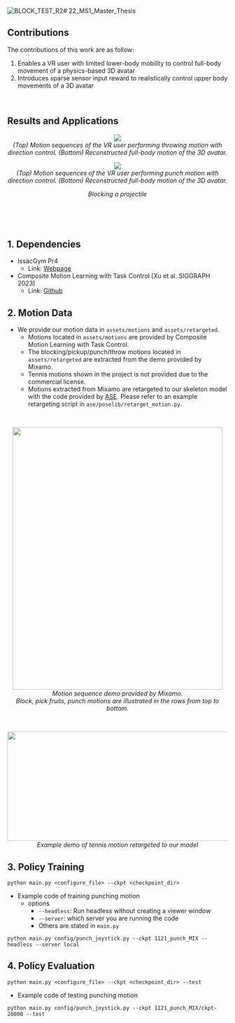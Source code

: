 ![BLOCK_TEST_R2](https://github.com/haaappytoast/22_MS1_Master_Thesis/assets/45995611/51000ca6-6dc9-4f70-b400-84df9e7b93ca)# 22_MS1_Master_Thesis


## Contributions
The contributions of this work are as follow: 
1. Enables a VR user with limited lower-body mobility to control full-body movement of a physics-based 3D avatar
2. Introduces sparse sensor input reward to realistically control upper body movements of a 3D avatar
<br/>

## Results and Applications

<p align="center">
  <img src="https://github.com/haaappytoast/22_MS1_Master_Thesis/assets/45995611/7f4fe98e-7cc2-4608-b7fe-39d40fde4d2c">
  <br>
  <em> (Top) Motion sequences of the VR user performing throwing motion with direction control. (Bottom) Reconstructed full-body motion of the 3D avatar.</em>
</p>

<p align="center">
  <img src="https://github.com/haaappytoast/22_MS1_Master_Thesis/assets/45995611/993a0b91-35ce-4d23-8a53-4cc0e92236c1">
  <br>
  <em>(Top) Motion sequences of the VR user performing punch motion with direction control. (Bottom) Reconstructed full-body motion of the 3D avatar.</em>
</p>

<p align="center">
  <img src="">
  <br>
  <em>Blocking a projectile</em>
</p>

<br/><br/><br/>

## 1. Dependencies
* IssacGym Pr4<br/>
  * Link: [Webpage](https://developer.nvidia.com/isaac-gym) 
* Composite Motion Learning with Task Control [Xu et al. SIGGRAPH 2023]
  * Link: [Github](https://github.com/xupei0610/CompositeMotion)
  

## 2. Motion Data 
* We provide our motion data in ```assets/motions``` and ```assets/retargeted```.
  * Motions located in ```assets/motions``` are provided by Composite Motion Learning with Task Control.
  * The blocking/pickup/punch/throw motions located in ```assets/retargeted``` are extracted from the demo provided by Mixamo.
  * Tennis motions shown in the project is not provided due to the commercial license.
  * Motions extracted from Mixamo are retargeted to our skeleton model with the code provided by [ASE](https://github.com/nv-tlabs/ASE). Please refer to an example retargeting script in ```ase/poselib/retarget_motion.py```.

<br/> 

<p align="center">
  <img src="https://github.com/haaappytoast/22_MS1_Master_Thesis/assets/45995611/e813d22d-3cce-4f6e-a657-f1d9cbd7965c" width="480" height="600">
  <br>
  <em> Motion sequence demo provided by Mixamo. <br/> Block, pick fruits, punch motions are illustrated in the rows from top to bottom.</em>
</p>
<br/> 

<p align="center">
  <img src="https://github.com/haaappytoast/22_MS1_Master_Thesis/assets/45995611/3029a592-7761-41b6-b4c0-f25ac4d42abb" width="600" height="250">
  <br>
  <em> Example demo of tennis motion retargeted to our model</em>
</p>


## 3. Policy Training 
```
python main.py <configure_file> --ckpt <checkpoint_dir>
```
- Example code of training punching motion
  * options
    * ```--headless```: Run headless without creating a viewer window
    * ```--server```: which server you are running the code
    * Others are stated in ```main.py```
```
python main.py config/punch_joystick.py --ckpt 1121_punch_MIX --headless --server local
```

## 4. Policy Evaluation 
```
python main.py <configure_file> --ckpt <checkpoint_dir> --test
```
- Example code of testing punching motion
```
python main.py config/punch_joystick.py --ckpt 1121_punch_MIX/ckpt-20000 --test
```


